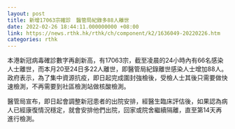 ```yaml
---
layout: post
title: 新增17063宗確診　醫管局紀錄多88人離世
date: 2022-02-26 18:44:11.000000000 +08:00
link: https://news.rthk.hk/rthk/ch/component/k2/1636049-20220226.htm
categories: rthk
---
```


本港新冠病毒確診數字再創新高，有17063宗，截至凌晨的24小時內有66名感染人士離世，而本月20至24日多22人離世，即醫管局紀錄離世感染人士增加88人。政府表示，為了集中資源抗疫，即日起完成圍封強檢後，受檢人士其後只需要做快速檢測，不再需要到社區檢測站做核酸檢測。

醫管局宣布，即日起會調整新冠患者的出院安排，經醫生臨床評估後，如果認為病人已經康復情況穩定，就會安排他們出院，回家或院舍繼續隔離，直至第14天再進行檢測。
